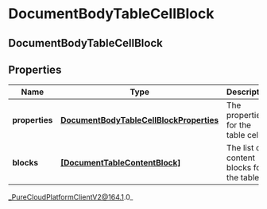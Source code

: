 # DocumentBodyTableCellBlock

## DocumentBodyTableCellBlock

## Properties

|Name | Type | Description | Notes|
|------------ | ------------- | ------------- | -------------|
| **properties** | [**DocumentBodyTableCellBlockProperties**](DocumentBodyTableCellBlockProperties) | The properties for the table cell. | [optional] |
| **blocks** | [**[DocumentTableContentBlock]**]([DocumentTableContentBlock]) | The list of content blocks for the table. | |



_PureCloudPlatformClientV2@164.1.0_
